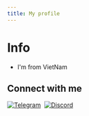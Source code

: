 ```yaml
---
title: My profile
---
```

# Info
- I'm from VietNam

## Connect with me
<div style="display: flex; gap: 0.5rem;">
  <a target="" style="display: flex; height: 24px" href="https://t.me/hieunt_vfx" >
    <img src="https://api.iconify.design/logos:telegram.svg" title="Telegram">
  </a>
  <a target="" style="display: flex; height: 24px" href="discordapp.com/users/541116729011470358">
    <img src="https://api.iconify.design/logos:discord-icon.svg" title="Discord">
  </a>
</div>
